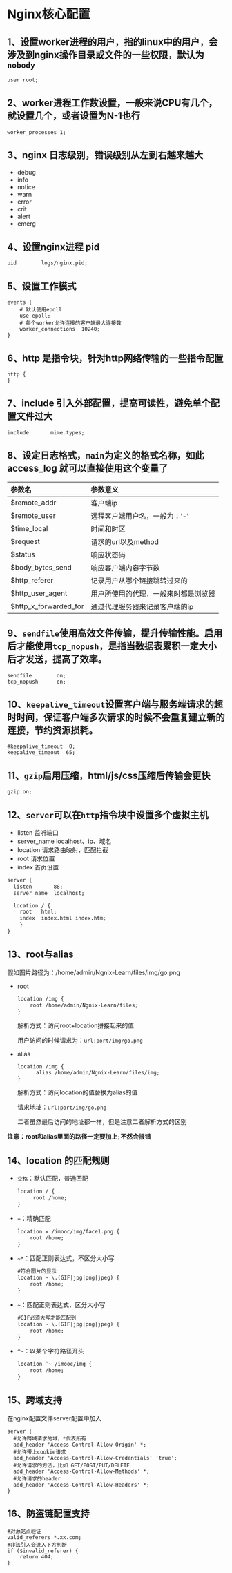# Nginx核心配置

## 1、设置worker进程的用户，指的linux中的用户，会涉及到nginx操作目录或文件的一些权限，默认为`nobody`

```
user root;
```

## 2、worker进程工作数设置，一般来说CPU有几个，就设置几个，或者设置为N-1也行

```
worker_processes 1;
```

## 3、nginx 日志级别，错误级别从左到右越来越大

- debug
- info
-  notice
-  warn
- error
- crit
- alert
- emerg

## 4、设置nginx进程 pid

```
pid        logs/nginx.pid;
```

## 5、设置工作模式

```
events {
    # 默认使用epoll
    use epoll;
    # 每个worker允许连接的客户端最大连接数
    worker_connections  10240;
}
```

## 6、http 是指令块，针对http网络传输的一些指令配置

```
http {
}
```

## 7、include 引入外部配置，提高可读性，避免单个配置文件过大

```
include       mime.types;
```

## 8、设定日志格式，`main`为定义的格式名称，如此 access_log 就可以直接使用这个变量了

| 参数名                | 参数意义                             |
| :-------------------- | :----------------------------------- |
| $remote_addr          | 客户端ip                             |
| $remote_user          | 远程客户端用户名，一般为：’-’        |
| $time_local           | 时间和时区                           |
| $request              | 请求的url以及method                  |
| $status               | 响应状态码                           |
| $body_bytes_send      | 响应客户端内容字节数                 |
| $http_referer         | 记录用户从哪个链接跳转过来的         |
| $http_user_agent      | 用户所使用的代理，一般来时都是浏览器 |
| $http_x_forwarded_for | 通过代理服务器来记录客户端的ip       |

## 9、`sendfile`使用高效文件传输，提升传输性能。启用后才能使用`tcp_nopush`，是指当数据表累积一定大小后才发送，提高了效率。

```
sendfile        on;
tcp_nopush      on;
```

## 10、`keepalive_timeout`设置客户端与服务端请求的超时时间，保证客户端多次请求的时候不会重复建立新的连接，节约资源损耗。

```
#keepalive_timeout  0;
keepalive_timeout  65;
```

## 11、`gzip`启用压缩，html/js/css压缩后传输会更快

```
gzip on;
```

## 12、`server`可以在`http`指令块中设置多个虚拟主机

- listen 监听端口
- server_name localhost、ip、域名
- location 请求路由映射，匹配拦截
- root 请求位置
- index 首页设置

```xml
server {
  listen       88;
  server_name  localhost;

  location / {
    root   html;
    index  index.html index.htm;
	}
}
```

## 13、root与alias

假如图片路径为：/home/admin/Ngnix-Learn/files/img/go.png

- root 

  ```xml
  location /img {
      root /home/admin/Ngnix-Learn/files;
  }
  ```

  解析方式：访问root+location拼接起来的值

  用户访问的时候请求为：`url:port/img/go.png`

- alias

  ```
  location /img {
  		alias /home/admin/Ngnix-Learn/files/img;
  }
  ```

  解析方式：访问location的值替换为alias的值

  请求地址：`url:port/img/go.png`

  二者虽然最后访问的地址都一样，但是注意二者解析方式的区别

**注意：root和alias里面的路径一定要加上`;`不然会报错**

## 14、location 的匹配规则

- `空格`：默认匹配，普通匹配

  ```xml
  location / {
       root /home;
  }
  ```

- `=`：精确匹配

  ```xml
  location = /imooc/img/face1.png {
      root /home;
  }
  ```

- `~*`：匹配正则表达式，不区分大小写

  ```xml
  #符合图片的显示
  location ~ \.(GIF|jpg|png|jpeg) {
      root /home;
  }
  ```

- `~`：匹配正则表达式，区分大小写

  ```xml
  #GIF必须大写才能匹配到
  location ~ \.(GIF|jpg|png|jpeg) {
      root /home;
  }
  ```

- `^~`：以某个字符路径开头

  ```xml
  location ^~ /imooc/img {
      root /home;
  }
  ```

## 15、跨域支持

在nginx配置文件server配置中加入

```
server {
  #允许跨域请求的域，*代表所有
  add_header 'Access-Control-Allow-Origin' *;
  #允许带上cookie请求
  add_header 'Access-Control-Allow-Credentials' 'true';
  #允许请求的方法，比如 GET/POST/PUT/DELETE
  add_header 'Access-Control-Allow-Methods' *;
  #允许请求的header
  add_header 'Access-Control-Allow-Headers' *;
}
```

## 16、防盗链配置支持

```
#对源站点验证
valid_referers *.xx.com; 
#非法引入会进入下方判断
if ($invalid_referer) {
    return 404;
} 
```

